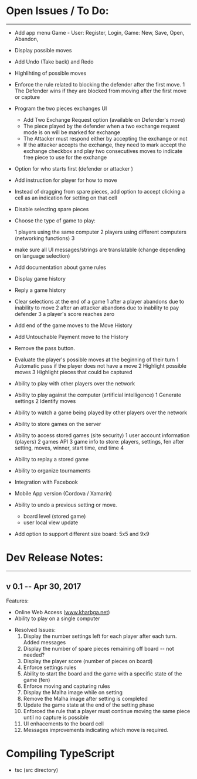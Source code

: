 
# Open Issues / To Do:
---
* Add app menu Game - User:  Register, Login,  Game:  New, Save, Open, Abandon, 
* Display possible moves 
* Add Undo (Take back) and Redo
* Highlihting of possible moves
* Enforce the rule related to blocking the defender after the first move.
  1 The Defender wins if they are blocked from moving after the first move or capture
* Program the two pieces exchanges UI
    - Add Two Exchange Request option (available on Defender's move)
    - The piece played by the defender when a two exchange request mode is on will be marked for exchange
    - The Attacker must respond either by accepting the exchange or not
    - If the attacker accepts the exchange, they need to mark accept the exchange checkbox and play two consecutives moves to indicate free piece to use for the exchange
* Option for who starts first (defender or attacker )

* Add instruction for player for how to move
* Instead of dragging from spare pieces, add option to accept clicking a cell as an indication for setting on that cell 
* Disable selecting spare pieces 
* Choose the type of game to play:

	1 players using the same computer 
	2 players using different computers  (networking functions)
	3 
* make sure all UI messages/strings are translatable (change depending on language selection)
* Add documentation about game rules
* Display game history
* Reply a game history

* Clear selections at the end of a game 
    1 after a player abandons due to inability to move
    2 after an attacker abandons due to inability to pay defender
    3 a player's score reaches zero
*  Add end of the game moves to the Move History
*  Add Untouchable Payment move to the History

* Remove the pass button. 
* Evaluate the player's possible moves at the beginning of their turn
    1 Automatic pass if the player does not have a move
    2 Highlight possible moves
    3 Highlight pieces that could be captured

* Ability to play with other players over  the network
* Ability to play against the computer (artificial intelligence)
    1 Generate settings
    2 Identify moves
    
* Ability to watch a game being played by other players over the network
* Ability to store games on the server
* Ability to access stored games (site security)
    1 user account information (players)
	2 games API
	3 game info to store: players, settings, fen after setting, moves, winner, start time, end time
	4
* Ability to replay a stored game
* Ability to organize tournaments
* Integration with Facebook
* Mobile App version  (Cordova / Xamarin)

* Ability to undo a previous setting or move.
    - board level (stored game)
    - user local view update

* Add option to support different size board: 5x5 and 9x9

# Dev Release Notes:
---
## v 0.1  -- Apr 30, 2017

Features:
- Online Web Access (www.kharbga.net)
- Ability to play on a single computer 

* Resolved Issues:
  1. Display the number settings left for each player after each turn. Added messages
  2. Display the number of spare pieces remaining off board  -- not needed?
  3. Display the player score (number of pieces on board) 
  4. Enforce settings rules
  5. Ability to start the board and the game with a specific state of the game (fen)   
  6. Enforce moving and capturing rules
  7. Display the Malha image while on setting
  8. Remove the Malha image after setting is completed
  9.  Update the game state at the end of the setting phase 
  10. Enforced the rule that a player must continue moving the same piece until no capture is possible
  11. UI enhacements to the board cell 
  12. Messages improvements indicating which move is required.

# Compiling TypeScript 
- tsc    (src directory)
